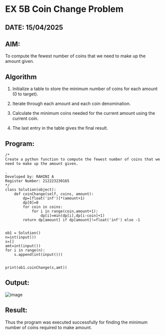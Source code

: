 # EX 5B Coin Change Problem
## DATE: 15/04/2025
## AIM:
To compute the fewest number of coins that we need to make up the amount given.


## Algorithm
1. Initialize a table to store the minimum number of coins for each amount (0 to target).

2. Iterate through each amount and each coin denomination.

3. Calculate the minimum coins needed for the current amount using the current coin.

4. The last entry in the table gives the final result.
 

## Program:
```
/*
Create a python function to compute the fewest number of coins that we need to make up the amount given.

.
Developed by: RAHINI A
Register Number: 212223230165
*/
class Solution(object):
    def coinChange(self, coins, amount):
        dp=[float('inf')]*(amount+1)
        dp[0]=0
        for coin in coins:
            for i in range(coin,amount+1):
                dp[i]=min(dp[i],dp[i-coin]+1)
        return dp[amount] if dp[amount]!=float('inf') else -1
      

ob1 = Solution()
n=int(input())
s=[]
amt=int(input())
for i in range(n):
    s.append(int(input()))


print(ob1.coinChange(s,amt))
```

## Output:

![image](https://github.com/user-attachments/assets/c6d3c55d-b6ef-4ad4-9eea-d720434bbb10)



## Result:
Thus the program was executed successfully for finding the minimum number of coins required to make amount.
